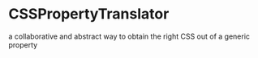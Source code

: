 CSSPropertyTranslator
=====================

a collaborative and abstract way to obtain the right CSS out of a generic property